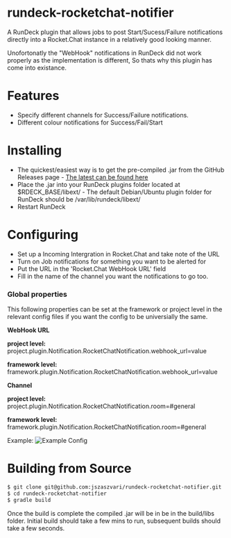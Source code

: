 # rundeck-rocketchat-notifier
A RunDeck plugin that allows jobs to post Start/Sucess/Failure notifications directly into a Rocket.Chat instance in a relatively good looking manner. 

Unofortonatly the "WebHook" notifications in RunDeck did not work properly as the implementation is different, So thats why this plugin has come into existance. 


# Features
* Specify different channels for Success/Failure notifications.  
* Different colour notifications for Success/Fail/Start

# Installing
* The quickest/easiest way is to get the pre-compiled .jar from the GitHub Releases page -  [The latest can be found here](https://github.com/jszaszvari/rundeck-rocketchat-notifier/releases/download/v0.1/rundeck-rocketchat-notifier-0.1.jar) 
* Place the .jar into your RunDeck plugins folder located at $RDECK_BASE/libext/ - The default Debian/Ubuntu plugin folder for RunDeck should be /var/lib/rundeck/libext/
* Restart RunDeck

# Configuring
* Set up a Incoming Intergration in Rocket.Chat and take note of the URL
* Turn on Job notifications for something you want to be alerted for
* Put the URL in the 'Rocket.Chat WebHook URL' field 
* Fill in the name of the channel you want the notifications to go too. 

### Global properties 
This following properties can be set at the framework or project level in the relevant config files if you want the config to be universially the same.

__WebHook URL__

__project level:__ project.plugin.Notification.RocketChatNotification.webhook_url=value

__framework level:__ framework.plugin.Notification.RocketChatNotification.webhook_url=value


__Channel__

__project level:__ project.plugin.Notification.RocketChatNotification.room=#general

__framework level:__ framework.plugin.Notification.RocketChatNotification.room=#general


Example:
![Example Config](https://github.com/jszaszvari/rundeck-rocketchat-notifier/blob/master/config.png "Example Config")

# Building from Source
```sh
$ git clone git@github.com:jszaszvari/rundeck-rocketchat-notifier.git
$ cd rundeck-rocketchat-notifier
$ gradle build
```
Once the build is complete the compiled .jar will be in be in the build/libs folder. Initial build should take a few mins to run, subsequent builds should take a few seconds.
